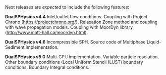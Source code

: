 Next releases are _expected_ to include the following features:


**DualSPHysics v4.4**
Inlet/outlet flow conditions.
Coupling with Project Chrono (https://projectchrono.org/).
Relaxation Zone method and coupling with wave propagation models.
Coupling with MoorDyn library (http://www.matt-hall.ca/moordyn.html).
 
**DualSPHysics v4.6**
Incompressible SPH.
Source code of Multiphase Liquid-Sediment implementation.
 
**DualSPHysics v5.0**
Multi-GPU implementation.
Variable particle resolution.
Other boundary conditions (Local Uniform Stencil (LUST) boundary conditions.
Boundary Integral conditions.
